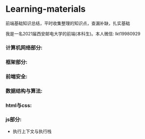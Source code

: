 # Learning-materials
前端基础知识总结，平时收集整理的知识点，查漏补缺，扎实基础

我是一名2021届西安邮电大学的前端(本科生)。本人微信: lkt19980929


### 计算机网络部分:
### 框架部分:
### 前端安全:
### 数据结构与算法:
### html与css:
### js部分:
* 执行上下文与执行栈
